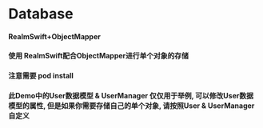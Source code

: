# Database
#### RealmSwift+ObjectMapper
#### 使用 RealmSwift配合ObjectMapper进行单个对象的存储
#### 注意需要 pod install

#### 此Demo中的User数据模型 & UserManager 仅仅用于举例, 可以修改User数据模型的属性, 但是如果你需要存储自己的单个对象, 请按照User & UserManager 自定义

